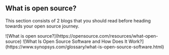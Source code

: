 ## What is open source?
<p>This section consists of 2 blogs that you should read before heading towards your open source journey.</p>
![What is open source?](https://opensource.com/resources/what-open-source) 
![What Is Open Source Software and How Does It Work?](https://www.synopsys.com/glossary/what-is-open-source-software.html)
